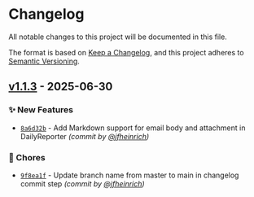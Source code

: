 # Changelog
All notable changes to this project will be documented in this file.

The format is based on [Keep a Changelog](https://keepachangelog.com/en/1.0.0/),
and this project adheres to [Semantic Versioning](https://semver.org/spec/v2.0.0.html).

## [v1.1.3] - 2025-06-30
### :sparkles: New Features
- [`8a6d32b`](https://github.com/jfheinrich-eu/daily-report/commit/8a6d32b2c06cc19c9adc76bd39b91de4b17c6038) - Add Markdown support for email body and attachment in DailyReporter *(commit by [@jfheinrich](https://github.com/jfheinrich))*

### :wrench: Chores
- [`9f8ea1f`](https://github.com/jfheinrich-eu/daily-report/commit/9f8ea1f96dcdc6f950cf79d3b15f01e5116c031c) - Update branch name from master to main in changelog commit step *(commit by [@jfheinrich](https://github.com/jfheinrich))*

[v1.1.3]: https://github.com/jfheinrich-eu/daily-report/compare/v1.1.2...v1.1.3

